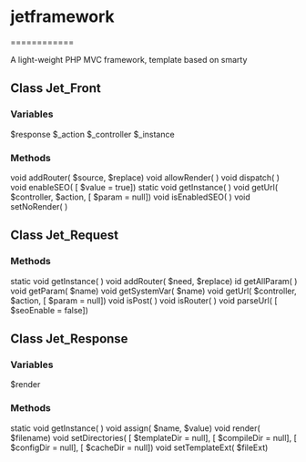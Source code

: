 # jetframework

============

A light-weight PHP MVC framework, template based on smarty

## Class Jet_Front

### Variables

$response
$_action
$_controller
$_instance

### Methods

void addRouter( $source, $replace)
void allowRender( )
void dispatch( )
void enableSEO( [ $value = true])
static void getInstance( )
void getUrl( $controller, $action, [ $param = null])
void isEnabledSEO( )
void setNoRender( )

## Class Jet_Request

### Methods

static void getInstance( )
void addRouter( $need, $replace)
id getAllParam( )
void getParam( $name)
void getSystemVar( $name)
void getUrl( $controller, $action, [ $param = null])
void isPost( )
void isRouter( )
void parseUrl( [ $seoEnable = false])

## Class Jet_Response

### Variables 

$render

### Methods

static void getInstance( )
void assign( $name, $value)
void render( $filename)
void setDirectories( [ $templateDir = null], [ $compileDir = null], [ $configDir = null], [ $cacheDir = null])
void setTemplateExt( $fileExt)
